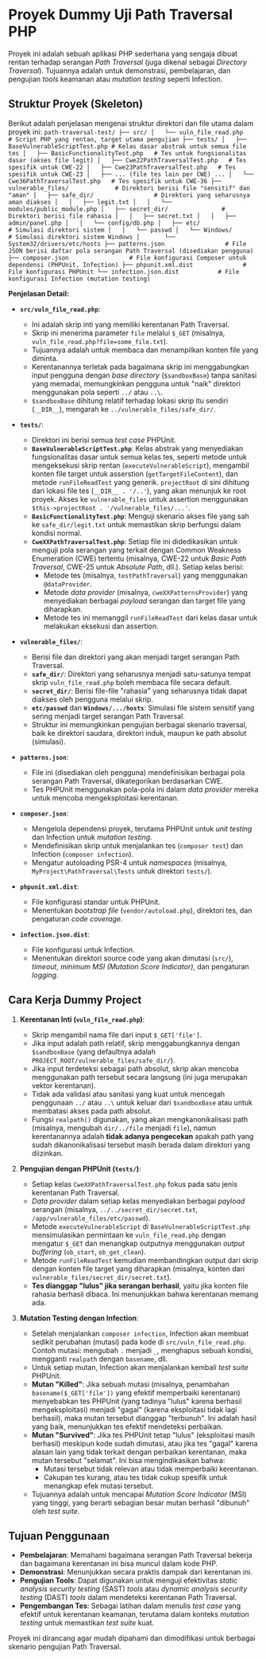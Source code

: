 # Proyek Dummy Uji Path Traversal PHP

Proyek ini adalah sebuah aplikasi PHP sederhana yang sengaja dibuat rentan terhadap serangan _Path Traversal_ (juga dikenal sebagai _Directory Traversal_). Tujuannya adalah untuk demonstrasi, pembelajaran, dan pengujian _tools_ keamanan atau _mutation testing_ seperti Infection.

## Struktur Proyek (Skeleton)

Berikut adalah penjelasan mengenai struktur direktori dan file utama dalam proyek ini:
`
path-traversal-test/
├── src/
│   └── vuln_file_read.php        # Script PHP yang rentan, target utama pengujian
├── tests/
│   ├── BaseVulnerableScriptTest.php # Kelas dasar abstrak untuk semua file tes
│   ├── BasicFunctionalityTest.php   # Tes untuk fungsionalitas dasar (akses file legit)
│   ├── Cwe22PathTraversalTest.php   # Tes spesifik untuk CWE-22
│   ├── Cwe23PathTraversalTest.php   # Tes spesifik untuk CWE-23
│   ├── ... (file tes lain per CWE) ...
│   └── Cwe36PathTraversalTest.php   # Tes spesifik untuk CWE-36
├── vulnerable_files/             # Direktori berisi file "sensitif" dan "aman"
│   ├── safe_dir/                 # Direktori yang seharusnya aman diakses
│   │   ├── legit.txt
│   │   └── modules/public_module.php
│   ├── secret_dir/               # Direktori berisi file rahasia
│   │   ├── secret.txt
│   │   ├── admin/panel.php
│   │   └── config/db.php
│   ├── etc/                      # Simulasi direktori sistem
│   │   └── passwd
│   └── Windows/                  # Simulasi direktori sistem Windows
│       └── System32/drivers/etc/hosts
├── patterns.json                 # File JSON berisi daftar pola serangan Path Traversal (disediakan pengguna)
├── composer.json                 # File konfigurasi Composer untuk dependensi (PHPUnit, Infection)
├── phpunit.xml.dist              # File konfigurasi PHPUnit
└── infection.json.dist           # File konfigurasi Infection (mutation testing)
`


**Penjelasan Detail:**

* **`src/vuln_file_read.php`**:
    * Ini adalah skrip inti yang memiliki kerentanan Path Traversal.
    * Skrip ini menerima parameter `file` melalui `$_GET` (misalnya, `vuln_file_read.php?file=some_file.txt`).
    * Tujuannya adalah untuk membaca dan menampilkan konten file yang diminta.
    * Kerentanannya terletak pada bagaimana skrip ini menggabungkan input pengguna dengan _base directory_ (`$sandboxBase`) tanpa sanitasi yang memadai, memungkinkan pengguna untuk "naik" direktori menggunakan pola seperti `../` atau `..\`.
    * `$sandboxBase` dihitung relatif terhadap lokasi skrip itu sendiri (`__DIR__`), mengarah ke `../vulnerable_files/safe_dir/`.

* **`tests/`**:
    * Direktori ini berisi semua _test case_ PHPUnit.
    * **`BaseVulnerableScriptTest.php`**: Kelas abstrak yang menyediakan fungsionalitas dasar untuk semua kelas tes, seperti metode untuk mengeksekusi skrip rentan (`executeVulnerableScript`), mengambil konten file target untuk asserstion (`getTargetFileContent`), dan metode `runFileReadTest` yang generik. `projectRoot` di sini dihitung dari lokasi file tes (`__DIR__ . '/..'`), yang akan menunjuk ke root proyek. Akses ke `vulnerable_files` untuk assertion menggunakan `$this->projectRoot . '/vulnerable_files/...'`.
    * **`BasicFunctionalityTest.php`**: Menguji skenario akses file yang sah ke `safe_dir/legit.txt` untuk memastikan skrip berfungsi dalam kondisi normal.
    * **`CweXXPathTraversalTest.php`**: Setiap file ini didedikasikan untuk menguji pola serangan yang terkait dengan Common Weakness Enumeration (CWE) tertentu (misalnya, CWE-22 untuk _Basic Path Traversal_, CWE-25 untuk _Absolute Path_, dll.). Setiap kelas berisi:
        * Metode tes (misalnya, `testPathTraversal`) yang menggunakan `@dataProvider`.
        * Metode _data provider_ (misalnya, `cweXXPatternsProvider`) yang menyediakan berbagai _payload_ serangan dan target file yang diharapkan.
        * Metode tes ini memanggil `runFileReadTest` dari kelas dasar untuk melakukan eksekusi dan assertion.

* **`vulnerable_files/`**:
    * Berisi file dan direktori yang akan menjadi target serangan Path Traversal.
    * **`safe_dir/`**: Direktori yang seharusnya menjadi satu-satunya tempat skrip `vuln_file_read.php` boleh membaca file secara default.
    * **`secret_dir/`**: Berisi file-file "rahasia" yang seharusnya tidak dapat diakses oleh pengguna melalui skrip.
    * **`etc/passwd`** dan **`Windows/.../hosts`**: Simulasi file sistem sensitif yang sering menjadi target serangan Path Traversal.
    * Struktur ini memungkinkan pengujian berbagai skenario traversal, baik ke direktori saudara, direktori induk, maupun ke path absolut (simulasi).

* **`patterns.json`**:
    * File ini (disediakan oleh pengguna) mendefinisikan berbagai pola serangan Path Traversal, dikategorikan berdasarkan CWE.
    * Tes PHPUnit menggunakan pola-pola ini dalam _data provider_ mereka untuk mencoba mengeksploitasi kerentanan.

* **`composer.json`**:
    * Mengelola dependensi proyek, terutama PHPUnit untuk _unit testing_ dan Infection untuk _mutation testing_.
    * Mendefinisikan skrip untuk menjalankan tes (`composer test`) dan Infection (`composer infection`).
    * Mengatur autoloading PSR-4 untuk _namespaces_ (misalnya, `MyProject\PathTraversal\Tests` untuk direktori `tests/`).

* **`phpunit.xml.dist`**:
    * File konfigurasi standar untuk PHPUnit.
    * Menentukan _bootstrap file_ (`vendor/autoload.php`), direktori tes, dan pengaturan _code coverage_.

* **`infection.json.dist`**:
    * File konfigurasi untuk Infection.
    * Menentukan direktori source code yang akan dimutasi (`src/`), _timeout_, _minimum MSI (Mutation Score Indicator)_, dan pengaturan _logging_.

## Cara Kerja Dummy Project

1.  **Kerentanan Inti (`vuln_file_read.php`)**:
    * Skrip mengambil nama file dari input `$_GET['file']`.
    * Jika input adalah path relatif, skrip menggabungkannya dengan `$sandboxBase` (yang defaultnya adalah `PROJECT_ROOT/vulnerable_files/safe_dir/`).
    * Jika input terdeteksi sebagai path absolut, skrip akan mencoba menggunakan path tersebut secara langsung (ini juga merupakan vektor kerentanan).
    * Tidak ada validasi atau sanitasi yang kuat untuk mencegah penggunaan `../` atau `..\` untuk keluar dari `$sandboxBase` atau untuk membatasi akses pada path absolut.
    * Fungsi `realpath()` digunakan, yang akan mengkanonikalisasi path (misalnya, mengubah `dir/../file` menjadi `file`), namun kerentanannya adalah **tidak adanya pengecekan** apakah path yang sudah dikanonikalisasi tersebut masih berada dalam direktori yang diizinkan.

2.  **Pengujian dengan PHPUnit (`tests/`)**:
    * Setiap kelas `CweXXPathTraversalTest.php` fokus pada satu jenis kerentanan Path Traversal.
    * _Data provider_ dalam setiap kelas menyediakan berbagai _payload_ serangan (misalnya, `../../secret_dir/secret.txt`, `/app/vulnerable_files/etc/passwd`).
    * Metode `executeVulnerableScript` di `BaseVulnerableScriptTest.php` mensimulasikan permintaan ke `vuln_file_read.php` dengan mengatur `$_GET` dan menangkap outputnya menggunakan _output buffering_ (`ob_start`, `ob_get_clean`).
    * Metode `runFileReadTest` kemudian membandingkan output dari skrip dengan konten file target yang diharapkan (misalnya, konten dari `vulnerable_files/secret_dir/secret.txt`).
    * **Tes dianggap "lulus" jika serangan berhasil**, yaitu jika konten file rahasia berhasil dibaca. Ini menunjukkan bahwa kerentanan memang ada.

3.  **Mutation Testing dengan Infection**:
    * Setelah menjalankan `composer infection`, Infection akan membuat sedikit perubahan (mutasi) pada kode di `src/vuln_file_read.php`. Contoh mutasi: mengubah `.` menjadi `_`, menghapus sebuah kondisi, mengganti `realpath` dengan `basename`, dll.
    * Untuk setiap mutan, Infection akan menjalankan kembali _test suite_ PHPUnit.
    * **Mutan "Killed"**: Jika sebuah mutasi (misalnya, penambahan `basename($_GET['file'])` yang efektif memperbaiki kerentanan) menyebabkan tes PHPUnit (yang tadinya "lulus" karena berhasil mengeksploitasi) menjadi "gagal" (karena eksploitasi tidak lagi berhasil), maka mutan tersebut dianggap "terbunuh". Ini adalah hasil yang baik, menunjukkan tes efektif mendeteksi perbaikan.
    * **Mutan "Survived"**: Jika tes PHPUnit tetap "lulus" (eksploitasi masih berhasil) meskipun kode sudah dimutasi, atau jika tes "gagal" karena alasan lain yang tidak terkait dengan perbaikan kerentanan, maka mutan tersebut "selamat". Ini bisa mengindikasikan bahwa:
        * Mutasi tersebut tidak relevan atau tidak memperbaiki kerentanan.
        * Cakupan tes kurang, atau tes tidak cukup spesifik untuk menangkap efek mutasi tersebut.
    * Tujuannya adalah untuk mencapai _Mutation Score Indicator_ (MSI) yang tinggi, yang berarti sebagian besar mutan berhasil "dibunuh" oleh _test suite_.

## Tujuan Penggunaan

* **Pembelajaran**: Memahami bagaimana serangan Path Traversal bekerja dan bagaimana kerentanan ini bisa muncul dalam kode PHP.
* **Demonstrasi**: Menunjukkan secara praktis dampak dari kerentanan ini.
* **Pengujian Tools**: Dapat digunakan untuk menguji efektivitas _static analysis security testing_ (SAST) _tools_ atau _dynamic analysis security testing_ (DAST) _tools_ dalam mendeteksi kerentanan Path Traversal.
* **Pengembangan Tes**: Sebagai latihan dalam menulis _test case_ yang efektif untuk kerentanan keamanan, terutama dalam konteks _mutation testing_ untuk memastikan _test suite_ kuat.

Proyek ini dirancang agar mudah dipahami dan dimodifikasi untuk berbagai skenario pengujian Path Traversal.
